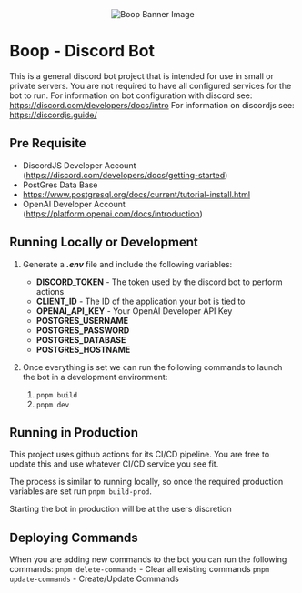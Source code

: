 <div align="center">
    <img src="https://cdn.discordapp.com/banners/1128001179671085189/3c533b6822dd2e711d5e30f19a2b110f?size=512" alt="Boop Banner Image">
</div>

# Boop - Discord Bot
This is a general discord bot project that is intended for use in small or private servers.
You are not required to have all configured services for the bot to run.
For information on bot configuration with discord see: https://discord.com/developers/docs/intro
For information on discordjs see: https://discordjs.guide/


## Pre Requisite
- DiscordJS Developer Account (https://discord.com/developers/docs/getting-started)
- PostGres Data Base
- https://www.postgresql.org/docs/current/tutorial-install.html
- OpenAI Developer Account (https://platform.openai.com/docs/introduction)


## Running Locally or Development
1. Generate a ***.env*** file and include the following variables:
    * **DISCORD_TOKEN** - The token used by the discord bot to perform actions
    * **CLIENT_ID** - The ID of the application your bot is tied to
    * **OPENAI_API_KEY** - Your OpenAI Developer API Key
    * **POSTGRES_USERNAME**
    * **POSTGRES_PASSWORD**
    * **POSTGRES_DATABASE**
    * **POSTGRES_HOSTNAME**

2. Once everything is set we can run the following commands to launch the bot in a development environment:
    1. `pnpm build`
    2. `pnpm dev`


## Running in Production
This project uses github actions for its CI/CD pipeline. You are free to update
this and use whatever CI/CD service you see fit.

The process is similar to running locally, so once the required production variables
are set run `pnpm build-prod`.

Starting the bot in production will be at the users discretion


## Deploying Commands
When you are adding new commands to the bot you can run the following commands:
`pnpm delete-commands` - Clear all existing commands
`pnpm update-commands` - Create/Update Commands